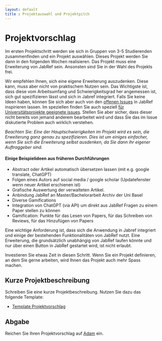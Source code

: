 ```yaml
---
layout: default
title : Projektauswahl und Projektpitch
---
```

# Projektvorschlag

Im ersten Projektschritt werden sie sich in Gruppen von 3-5 Studierenden zusammenfinden und ein Projekt auswählen. Dieses Projekt werden Sie dann in den folgenden Wochen realisieren. Das Projekt muss eine Erweiterung von JabRef sein. Ansonsten sind Sie in der Wahl des Projekts frei.

Wir empfehlen Ihnen, sich eine eigene Erweiterung auszudenken. Diese kann, muss aber nicht von praktischem Nutzen sein. Das Wichtigste ist, dass diese vom Arbeitsumfang und Schwierigkeitsgrad her angemessen ist, sich gut spezifizieren lässt und sich in Jabref integriert.
Falls Sie keine Ideen haben, können Sie sich aber auch von den [offenen Issues](https://github.com/JabRef/jabref/issues) in JabRef inspirieren lassen. Im speziellen finden Sie auch speziell [für Universitätsprojekte geeignete issues](https://github.com/orgs/JabRef/projects/3). Stellen Sie aber sicher, dass dieser nicht bereits von jemand anderem bearbeitet wird und dass Sie das im Issue diskutierte Problem auch wirklich verstehen.  

*Beachten Sie: Eine der Hauptschwierigkeiten im Projekt wird es sein, die Erweiterung ganz genau zu spezifizieren. Dies ist um einiges einfacher, wenn Sie sich die Erweiterung selbst ausdenken, da Sie dann ihr eigener Auftraggeber sind.*

#### Einige Beispielideen aus früheren Durchführungen


* Abstract oder Artikel automatisch übersetzen lassen (mit e.g. google translate, ChatGPT)
* Folgen eines Autors auf social media / google scholar (Updatefenster wenn neuer Artikel erschienen ist) 
* Grafische Auswertung der verwalteten Artikel. 
* Anbindung JabRef an Master/Bachelorarbeit Archiv der Uni Basel 
* Diverse Gamifications
* Integration von ChatGPT (via API) um direkt aus JabRef Fragen zu einem Paper stellen zu können 
* Gamification: Punkte für das Lesen von Papers, für das Schreiben von Reviews, für das Hinzufügen von Papers

Eine wichtige Anforderung ist, dass sich die Anwendung in Jabref integriert und einige der bestehenden Funktionalitäten von JabRef nutzt. 
Eine Erweiterung, die grundsätzlich unabhängig von JabRef laufen könnte und nur über einen Button in JabRef gestartet wird, ist nicht erlaubt.

Investieren Sie etwas Zeit in diesen Schritt. Wenn Sie ein Projekt definieren, an dem Sie gerne arbeiten, wird Ihnen das Projekt auch mehr Spass machen.


## Kurze Projektbeschreibung

Schreiben Sie eine kurze Projektbeschreibung. Nutzen Sie dazu das folgende Template:

- [Template Projektvorschlag](./templates/Projektvorschlag.md)


## Abgabe

Reichen Sie Ihren Projektvorschlag auf [Adam](https://adam.unibas.ch/goto_adam_exc_1841758.html) ein.


